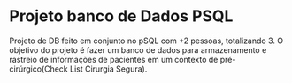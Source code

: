 # Projeto banco de Dados PSQL #
Projeto de DB feito em conjunto no pSQL com +2 pessoas, totalizando 3. O objetivo do projeto é fazer um banco de dados 
para armazenamento e rastreio de informações de pacientes em um contexto de pré-cirúrgico(Check List Cirurgia Segura).
